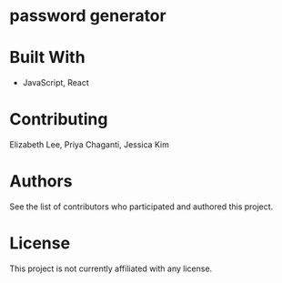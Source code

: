 # password generator

# Built With
- JavaScript, React

# Contributing
Elizabeth Lee, Priya Chaganti, Jessica Kim

# Authors
See the list of contributors who participated and authored this project.

# License
This project is not currently affiliated with any license.


